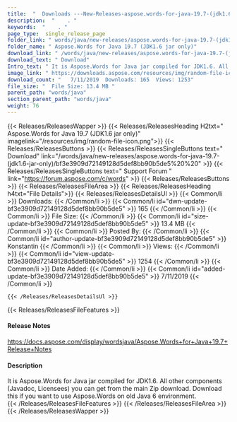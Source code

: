 ```yaml
---
title:  "  Downloads ---New-Releases-aspose.words-for-java-19.7-(jdk1.6-jar-only) . " 
description:  "    . " 
keywords:  "    . " 
page_type:  single_release_page
folder_link: " words/java/new-releases/aspose.words-for-java-19.7-(jdk1.6-jar-only)/"
folder_name: " Aspose.Words for Java 19.7 (JDK1.6 jar only)"
download_link: " /words/java/new-releases/aspose.words-for-java-19.7-(jdk1.6-jar-only)/bf3e3909d72149128d5def8bb90b5de5"
download_text: " Download"
Intro_text: " It is Aspose.Words for Java jar compiled for JDK1.6. All other components (Javad..."
image_link: " https://downloads.aspose.com/resources/img/random-file-icon.png"
download_count: "   7/11/2019  Downloads: 165  Views: 1253"
file_size: "  File Size: 13.4 MB "
parent_path: "words/java"
section_parent_path: "words/java"
weight: 76 
---
```


{{< Releases/ReleasesWapper >}}
  {{< Releases/ReleasesHeading H2txt=" Aspose.Words for Java 19.7 (JDK1.6 jar only)" imagelink="/resources/img/random-file-icon.png">}}
  {{< Releases/ReleasesButtons >}}
    {{< Releases/ReleasesSingleButtons text=" Download" link="/words/java/new-releases/aspose.words-for-java-19.7-(jdk1.6-jar-only)/bf3e3909d72149128d5def8bb90b5de5%20%20" >}}
    {{< Releases/ReleasesSingleButtons text=" Support Forum " link="https://forum.aspose.com/c/words" >}}
  {{< Releases/ReleasesButtons >}}
  {{< Releases/ReleasesFileArea >}}
    {{< Releases/ReleasesHeading h4txt="File Details">}}
    {{< Releases/ReleasesDetailsUl >}}
            {{< Common/li  >}} Downloads: {{< /Common/li >}} 
      {{< Common/li id="dwn-update-bf3e3909d72149128d5def8bb90b5de5" >}} 165 {{< /Common/li >}} 
      {{< Common/li  >}} File Size: {{< /Common/li >}} 
      {{< Common/li id="size-update-bf3e3909d72149128d5def8bb90b5de5" >}} 13.4 MB {{< /Common/li >}} 
      {{< Common/li  >}} Posted By: {{< /Common/li >}} 
      {{< Common/li id="author-update-bf3e3909d72149128d5def8bb90b5de5" >}} Konstantin {{< /Common/li >}} 
      {{< Common/li  >}} Views: {{< /Common/li >}} 
      {{< Common/li id="view-update-bf3e3909d72149128d5def8bb90b5de5" >}} 1254 {{< /Common/li >}} 
      {{< Common/li  >}} Date Added: {{< /Common/li >}} 
      {{< Common/li id="added-update-bf3e3909d72149128d5def8bb90b5de5" >}} 7/11/2019 {{< /Common/li >}} 

    {{< /Releases/ReleasesDetailsUl >}}

  {{< Releases/ReleasesFileFeatures >}}
      <h4>Release Notes</h4><div><a href="https://docs.aspose.com/display/wordsjava/Aspose.Words+for+Java+19.7+Release+Notes">https://docs.aspose.com/display/wordsjava/Aspose.Words+for+Java+19.7+Release+Notes</a></div><h4>Description</h4><div class="HTMLDescription">It is Aspose.Words for Java jar compiled for JDK1.6. All other components (Javadoc, Licensees) you can get from the main Zip download. Download this if you want to use Aspose.Words on old Java 6 environment.</div>
  {{< /Releases/ReleasesFileFeatures >}}
 {{< /Releases/ReleasesFileArea >}}
{{< /Releases/ReleasesWapper >}}


